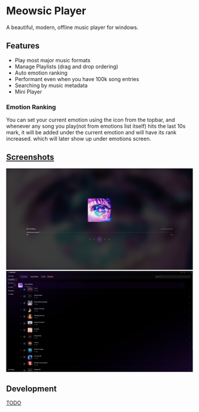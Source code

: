 # Meowsic Player

A beautiful, modern, offline music player for windows.

## Features

- Play most major music formats
- Manage Playlists (drag and drop ordering)
- Auto emotion ranking
- Performant even when you have 100k song entries
- Searching by music metadata
- Mini Player

### Emotion Ranking

You can set your current emotion using the icon from the topbar, and whenever any song you play(not from emotions list itself) hits the last 10s mark, it will be added under the current emotion and will have its rank increased. which will later show up under emotions screen.

## [Screenshots](./screenshots/index.md)

![](./screenshots/player-maximized-1.png)
![](./screenshots/playlist-reorder.png)

## Development

[TODO](./TODO.md)

